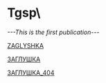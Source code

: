 # Tgsp\

_---This is the first publication---_

<a href="https://ziogsp.github.io/Tgsp/TestFolder/index.html" target="_blank">ZAGLYSHKA</a>


[ЗАГЛУШКА](https://ziogsp.github.io/Tgsp/TestFolder/index.html "САМОЛЕТ")


[ЗАГЛУШКА_404](https://ziogsp.github.io/Tgsp/TestFolder1/index.html "X_&_0")
